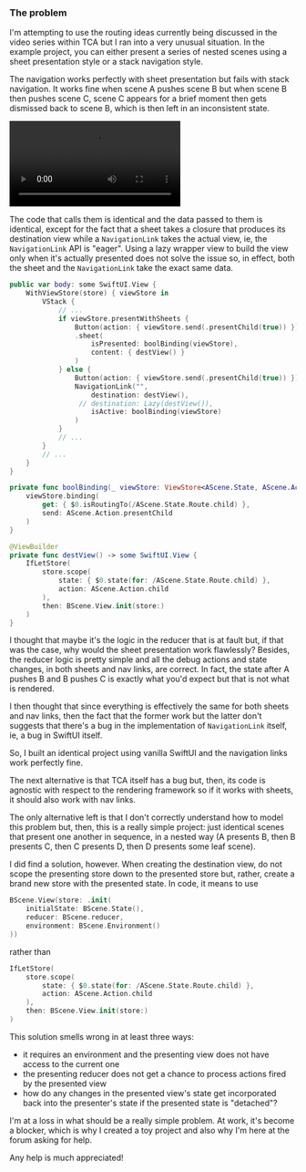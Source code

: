 ### The problem

I'm attempting to use the routing ideas currently being discussed in the video series within TCA but I ran into a very unusual situation. In the example project, you can either present a series of nested scenes using a sheet presentation style or a stack navigation style.

The navigation works perfectly with sheet presentation but fails with stack navigation. It works fine when scene A pushes scene B but when scene B then pushes scene C, scene C appears for a brief moment then gets dismissed back to scene B, which is then left in an inconsistent state.

![navigation.mp4](navigation.mp4)

The code that calls them is identical and the data passed to them is identical, except for the fact that a sheet takes a closure that produces its destination view while a `NavigationLink` takes the actual view, ie, the `NavigationLink` API is "eager". Using a lazy wrapper view to build the view only when it's actually presented does not solve the issue so, in effect, both the sheet and the `NavigationLink` take the exact same data.

```swift
public var body: some SwiftUI.View {
    WithViewStore(store) { viewStore in
        VStack {
            // ...
            if viewStore.presentWithSheets {
                Button(action: { viewStore.send(.presentChild(true)) }) { Text("Present") }
                .sheet(
                    isPresented: boolBinding(viewStore),
                    content: { destView() }
                )
            } else {
                Button(action: { viewStore.send(.presentChild(true)) }) { Text("Push") }
                NavigationLink("",
                    destination: destView(),
                 // destination: Lazy(destView()),
                    isActive: boolBinding(viewStore)
                )
            }
            // ...
        }
        // ...
    }
}

private func boolBinding(_ viewStore: ViewStore<AScene.State, AScene.Action>) -> Binding<Bool> {
    viewStore.binding(
        get: { $0.isRoutingTo(/AScene.State.Route.child) },
        send: AScene.Action.presentChild
    )
}

@ViewBuilder
private func destView() -> some SwiftUI.View {
    IfLetStore(
        store.scope(
            state: { $0.state(for: /AScene.State.Route.child) },
            action: AScene.Action.child
        ),
        then: BScene.View.init(store:)
    )
}
```

I thought that maybe it's the logic in the reducer that is at fault but, if that was the case, why would the sheet presentation work flawlessly? Besides, the reducer logic is pretty simple and all the debug actions and state changes, in both sheets and nav links, are correct. In fact, the state after A pushes B and B pushes C is exactly what you'd expect but that is not what is rendered.

I then thought that since everything is effectively the same for both sheets and nav links, then the fact that the former work but the latter don't suggests that there's a bug in the implementation of `NavigationLink` itself, ie, a bug in SwiftUI itself.

So, I built an identical project using vanilla SwiftUI and the navigation links work perfectly fine.

The next alternative is that TCA itself has a bug but, then, its code is agnostic with respect to the rendering framework so if it works with sheets, it should also work with nav links.

The only alternative left is that I don't correctly understand how to model this problem but, then, this is a really simple project: just identical scenes that present one another in sequence, in a nested way (A presents B, then B presents C, then C presents D, then D presents some leaf scene).

I did find a solution, however. When creating the destination view, do not scope the presenting store down to the presented store but, rather, create a brand new store with the presented state. In code, it means to use

```swift
BScene.View(store: .init(
    initialState: BScene.State(),
    reducer: BScene.reducer,
    environment: BScene.Environment()
))
```

rather than

```swift
IfLetStore(
    store.scope(
        state: { $0.state(for: /AScene.State.Route.child) },
        action: AScene.Action.child
    ),
    then: BScene.View.init(store:)
)
```

This solution smells wrong in at least three ways:

- it requires an environment and the presenting view does not have access to the current one
- the presenting reducer does not get a chance to process actions fired by the presented view
- how do any changes in the presented view's state get incorporated back into the presenter's state if the presented state is "detached"?

I'm at a loss in what should be a really simple problem. At work, it's become a blocker, which is why I created a toy project and also why I'm here at the forum asking for help.

Any help is much appreciated!
